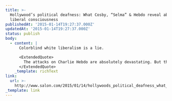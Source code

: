 ```yaml
---
title: >-
  Hollywood’s political deafness: What Cosby, “Selma” & Hebdo reveal about white
  liberal consciousness
publishedAt: '2015-01-14T19:27:37.000Z'
updatedAt: '2015-01-14T19:27:37.000Z'
status: publish
body:
  - content: |
      Colorblind white liberalism is a lie.

      <ExtendedQuote>
        The attacks on Charlie Hebdo are absolutely devastating. But the Je Suis Charlie movement among white American liberals is nothing short of disingenuous. It represents an attempt to displace black people from the center of a political moment that has been about state-sanctioned terror against black people. The fervor of white celebrities to speak of their white counterparts abroad while managing not to say even one word about the movements for racial justice happening here at home strikes me as being part and parcel of liberal white dishonesty on questions of race. In an award ceremony that took great care to express solidarity with victims of terror, that no reference was made to Michael Brown or Eric Garner or Tamir Rice is telling. That #BlackLivesMatter did not punctuate either Common or John Legend’s comments or the comments of any white presenter or awardee, when they so clearly should have, suggests that we are a country profoundly antagonistic to the reality of our own capacity for brutality and violence toward people of color.
      </ExtendedQuote>
    _template: richText
link:
  url: >-
    http://www.salon.com/2015/01/14/hollywoods_political_deafness_what_cosby_selma_hebdo_reveal_about_white_liberal_consciousness/
_template: link
---
```


